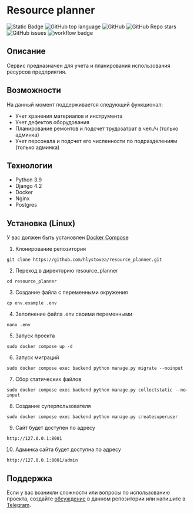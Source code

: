 # Resource planner

![Static Badge](https://img.shields.io/badge/hlystovea-resource_planner-resource_planner)
![GitHub top language](https://img.shields.io/github/languages/top/hlystovea/resource_planner)
![GitHub](https://img.shields.io/github/license/hlystovea/resource_planner)
![GitHub Repo stars](https://img.shields.io/github/stars/hlystovea/resource_planner)
![GitHub issues](https://img.shields.io/github/issues/hlystovea/resource_planner)
![workflow badge](https://github.com/hlystovea/resource_planner/actions/workflows/main.yml/badge.svg)

## Описание
Сервис предназначен для учета и планирования использования ресурсов предприятия.

## Возможности
На данный момент поддерживается следующий функционал:
- Учет хранения материалов и инструмента
- Учет дефектов оборудования
- Планирование ремонтов и подсчет трудозатрат в чел./ч (только админка)
- Учет персонала и подсчет его численности по подразделениям (только админка)

## Технологии
- Python 3.9
- Django 4.2
- Docker
- Nginx
- Postgres

## Установка (Linux)
У вас должен быть установлен [Docker Compose](https://docs.docker.com/compose/)

1. Клонирование репозитория

```git clone https://github.com/hlystovea/resource_planner.git```  

2. Переход в директорию resource_planner

```cd resource_planner```

3. Создание файла с переменными окружения

```cp env.example .env```

4. Заполнение файла .env своими переменными

```nano .env```

5. Запуск проекта

```sudo docker compose up -d```

6. Запуск миграций

```sudo docker compose exec backend python manage.py migrate --noinput```

7. Сбор статических файлов

```sudo docker compose exec backend python manage.py collectstatic --no-input```

8. Создание суперпользователя

```sudo docker compose exec backend python manage.py createsuperuser```

9. Сайт будет доступен по адресу
 
```http://127.0.0.1:8001```

10. Админка сайта будет доступна по адресу

```http://127.0.0.1:8001/admin```

## Поддержка
Если у вас возникли сложности или вопросы по использованию проекта, создайте 
[обсуждение](https://github.com/hlystovea/resource_planner/issues/new/choose) в данном репозитории или напишите в [Telegram](https://t.me/hlystovea).

